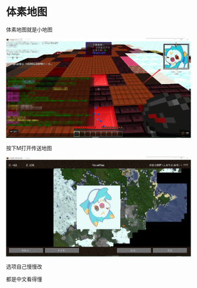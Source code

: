 # 体素地图

体素地图就是小地图

![image-20210206222626964](voxelmap.assets/image-20210206222626964.png)

按下M打开传送地图

![image-20210206222711759](voxelmap.assets/image-20210206222711759.png)

选项自己慢慢改

都是中文看得懂